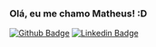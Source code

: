 ### Olá, eu me chamo Matheus! :D

[![Github Badge](https://img.shields.io/badge/-Github-000?style=flat-square&logo=Github&logoColor=white&link=https://github.com/matheusobarboza)](https://github.com/matheusobarboza)
[![Linkedin Badge](https://img.shields.io/badge/-LinkedIn-blue?style=flat-square&logo=Linkedin&logoColor=white&link=https://www.linkedin.com/in/matheusobarboza/)](https://www.linkedin.com/in/matheusobarboza/)
<!--
**matheusobarboza/matheusobarboza** is a ✨ _special_ ✨ repository because its `README.md` (this file) appears on your GitHub profile.

### Sobre mim
Eu sou um desenvolvedor front-end, atuo tanto com web quanto mobile. Tenho experiência e cada vez mais eu estudo sobre as tecnologias React, React Native e NodeJs.
Criei alguns projetos que estão todos aqui no meu GitHub, e logo mais sairá meu portfólio
-->
